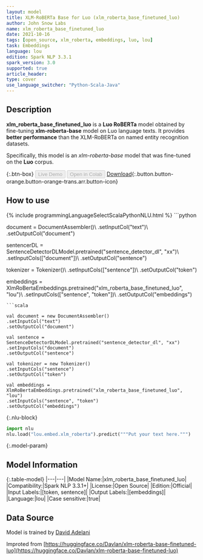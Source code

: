 ```yaml
---
layout: model
title: XLM-RoBERTa Base for Luo (xlm_roberta_base_finetuned_luo)
author: John Snow Labs
name: xlm_roberta_base_finetuned_luo
date: 2021-10-16
tags: [open_source, xlm_roberta, embeddings, luo, lou]
task: Embeddings
language: lou
edition: Spark NLP 3.3.1
spark_version: 3.0
supported: true
article_header:
type: cover
use_language_switcher: "Python-Scala-Java"
---
```


## Description

**xlm_roberta_base_finetuned_luo** is a **Luo RoBERTa** model obtained by fine-tuning **xlm-roberta-base** model on Luo language texts. It provides **better performance** than the XLM-RoBERTa on named entity recognition datasets.

Specifically, this model is an *xlm-roberta-base* model that was fine-tuned on the **Luo** corpus.

{:.btn-box}
<button class="button button-orange" disabled>Live Demo</button>
<button class="button button-orange" disabled>Open in Colab</button>
[Download](https://s3.amazonaws.com/auxdata.johnsnowlabs.com/public/models/xlm_roberta_base_finetuned_luo_lou_3.3.1_3.0_1634413512666.zip){:.button.button-orange.button-orange-trans.arr.button-icon}

## How to use



<div class="tabs-box" markdown="1">
{% include programmingLanguageSelectScalaPythonNLU.html %}
```python

document = DocumentAssembler()\ 
.setInputCol("text")\ 
.setOutputCol("document")

sentencerDL = SentenceDetectorDLModel.pretrained("sentence_detector_dl", "xx")\ 
.setInputCols(["document"])\ 
.setOutputCol("sentence")

tokenizer = Tokenizer()\ 
.setInputCols(["sentence"])\ 
.setOutputCol("token") 

embeddings = XlmRoBertaEmbeddings.pretrained("xlm_roberta_base_finetuned_luo", "lou")\ 
.setInputCols(["sentence", "token"])\ 
.setOutputCol("embeddings")

```
```scala

val document = new DocumentAssembler()
.setInputCol("text")
.setOutputCol("document")

val sentence = SentenceDetectorDLModel.pretrained("sentence_detector_dl", "xx")
.setInputCols("document")
.setOutputCol("sentence")

val tokenizer = new Tokenizer() 
.setInputCols("sentence") 
.setOutputCol("token")

val embeddings = XlmRoBertaEmbeddings.pretrained("xlm_roberta_base_finetuned_luo", "lou")
.setInputCols("sentence", "token")
.setOutputCol("embeddings")
```


{:.nlu-block}
```python
import nlu
nlu.load("lou.embed.xlm_roberta").predict("""Put your text here.""")
```

</div>

{:.model-param}
## Model Information

{:.table-model}
|---|---|
|Model Name:|xlm_roberta_base_finetuned_luo|
|Compatibility:|Spark NLP 3.3.1+|
|License:|Open Source|
|Edition:|Official|
|Input Labels:|[token, sentence]|
|Output Labels:|[embeddings]|
|Language:|lou|
|Case sensitive:|true|

## Data Source

Model is trained by [David Adelani](https://huggingface.co/Davlan)

Improted from [https://huggingface.co/Davlan/xlm-roberta-base-finetuned-luo](https://huggingface.co/Davlan/xlm-roberta-base-finetuned-luo)